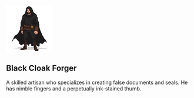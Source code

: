 ![alt text](./forger.png)

## Black Cloak Forger

A skilled artisan who specializes in creating false documents and seals. He has nimble fingers and a perpetually ink-stained thumb.
